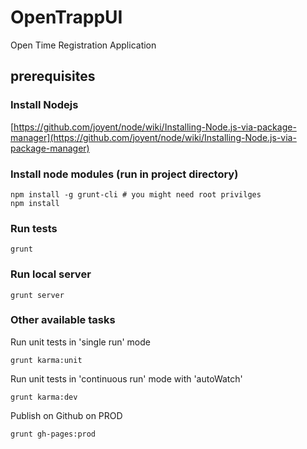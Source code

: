 OpenTrappUI
===========

Open Time Registration Application

## prerequisites

### Install Nodejs

[https://github.com/joyent/node/wiki/Installing-Node.js-via-package-manager](https://github.com/joyent/node/wiki/Installing-Node.js-via-package-manager)

### Install node modules (run in project directory)

    npm install -g grunt-cli # you might need root privilges
    npm install

### Run tests
    grunt

### Run local server
    grunt server

### Other available tasks

Run unit tests in 'single run' mode

    grunt karma:unit

Run unit tests in 'continuous run' mode with 'autoWatch'

    grunt karma:dev

Publish on Github on PROD

    grunt gh-pages:prod

